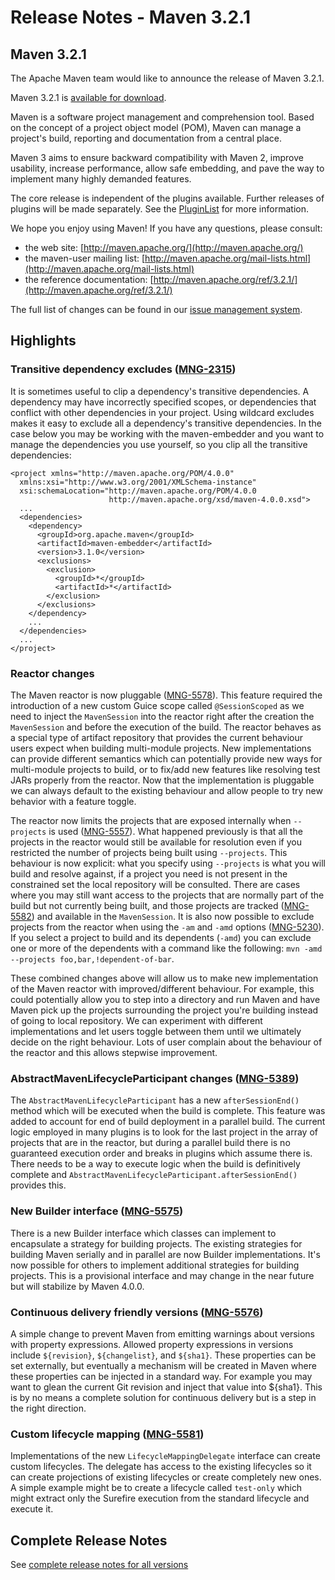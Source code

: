 # Release Notes - Maven 3.2.1

<!-- 
 Licensed to the Apache Software Foundation (ASF) under one
 or more contributor license agreements.  See the NOTICE file
 distributed with this work for additional information
 regarding copyright ownership.  The ASF licenses this file
 to you under the Apache License, Version 2.0 (the
 "License"); you may not use this file except in compliance
 with the License.  You may obtain a copy of the License at

   http://www.apache.org/licenses/LICENSE-2.0

 Unless required by applicable law or agreed to in writing,
 software distributed under the License is distributed on an
 "AS IS" BASIS, WITHOUT WARRANTIES OR CONDITIONS OF ANY
 KIND, either express or implied.  See the License for the
 specific language governing permissions and limitations
 under the License.

 NOTE: For help with the syntax of this file, see:
 http://maven.apache.org/doxia/references/apt-format.html
-->

## Maven 3.2.1

The Apache Maven team would like to announce the release of Maven 3.2.1.

Maven 3.2.1 is [available for download][0].

Maven is a software project management and comprehension tool. Based on the concept of a project object model
(POM), Maven can manage a project's build, reporting and documentation from a central place.

Maven 3 aims to ensure backward compatibility with Maven 2, improve usability, increase performance, allow safe embedding, and pave the way to implement many highly demanded features.

The core release is independent of the plugins available. Further releases of plugins will be made separately.
See the [PluginList][1] for more information.

We hope you enjoy using Maven! If you have any questions, please consult:

- the web site: [http://maven.apache.org/](http://maven.apache.org/)
- the maven-user mailing list: [http://maven.apache.org/mail-lists.html](http://maven.apache.org/mail-lists.html)
- the reference documentation: [http://maven.apache.org/ref/3.2.1/](http://maven.apache.org/ref/3.2.1/)

The full list of changes can be found in our [issue management system][4].

## Highlights

### Transitive dependency excludes ([MNG-2315][MNG-2315])

It is sometimes useful to clip a dependency's transitive dependencies. A dependency may have incorrectly specified scopes, or dependencies that conflict with other dependencies in your project. Using wildcard excludes makes it easy to exclude all a dependency's transitive dependencies. In the case below you may be working with the maven-embedder and you want to manage the dependencies you use yourself, so you clip all the transitive dependencies:

```
<project xmlns="http://maven.apache.org/POM/4.0.0"
  xmlns:xsi="http://www.w3.org/2001/XMLSchema-instance"
  xsi:schemaLocation="http://maven.apache.org/POM/4.0.0
                      http://maven.apache.org/xsd/maven-4.0.0.xsd">
  ...
  <dependencies>
    <dependency>
      <groupId>org.apache.maven</groupId>
      <artifactId>maven-embedder</artifactId>
      <version>3.1.0</version>
      <exclusions>
        <exclusion>
          <groupId>*</groupId>
          <artifactId>*</artifactId>
        </exclusion>
      </exclusions>
    </dependency>
    ...
  </dependencies>
  ...
</project>
```

### Reactor changes

The Maven reactor is now pluggable ([MNG-5578][MNG-5578]). This feature required the introduction of a new custom Guice scope called `@SessionScoped` as we need to inject the `MavenSession` into the reactor right after the creation the `MavenSession` and before the execution of the build. The reactor behaves as a special type of artifact repository that provides the current behaviour users expect when building multi-module projects. New implementations can provide different semantics which can potentially provide new ways for multi-module projects to build, or to fix/add new features like resolving test JARs properly from the reactor. Now that the implementation is pluggable we can always default to the existing behaviour and allow people to try new behavior with a feature toggle.
  
The reactor now limits the projects that are exposed internally when `--projects` is used ([MNG-5557][MNG-5557]). What happened previously is that all the projects in the reactor would still be available for resolution even if you restricted the number of projects being built using `--projects`. This behaviour is now explicit: what you specify using `--projects` is what you will build and resolve against, if a project you need is not present in the constrained set the local repository will be consulted. There are cases where you may still want access to the projects that are normally part of the build but not currently being built, and those projects are tracked ([MNG-5582][MNG-5582]) and available in the `MavenSession`. It is also now possible to exclude projects from the reactor when using the `-am` and `-amd` options ([MNG-5230][MNG-5230]). If you select a project to build and its dependents (`-amd`) you can exclude one or more of the dependents with a command like the following: `mvn -amd --projects foo,bar,!dependent-of-bar`.

These combined changes above will allow us to make new implementation of the Maven reactor with improved/different behaviour. For example, this could potentially allow you to step into a directory and run Maven and have Maven pick up the projects surrounding the project you're building instead of going to local repository. We can experiment with different implementations and let users toggle between them until we ultimately decide on the right behaviour. Lots of user complain about the behaviour of the reactor and this allows stepwise improvement.

### AbstractMavenLifecycleParticipant changes ([MNG-5389][MNG-5389])

The `AbstractMavenLifecycleParticipant` has a new `afterSessionEnd()` method which will be executed when the build is complete. This feature was added to account for end of build deployment in a parallel build. The current logic employed in many plugins is to look for the last project in the array of projects that are in the reactor, but during a parallel build there is no guaranteed execution order and breaks in plugins which assume there is. There needs to be a way to execute logic when the build is definitively complete and `AbstractMavenLifecycleParticipant.afterSessionEnd()` provides this.

### New Builder interface ([MNG-5575][MNG-5575])

There is a new Builder interface which classes can implement to encapsulate a strategy for building projects. The existing strategies for building Maven serially and in parallel are now Builder implementations. It's now possible for others to implement additional strategies for building projects. This is a provisional interface and may change in the near future but will stabilize by Maven 4.0.0.

### Continuous delivery friendly versions ([MNG-5576][MNG-5576])

A simple change to prevent Maven from emitting warnings about versions with property expressions. Allowed property expressions in versions include `${revision}`, `${changelist}`, and `${sha1}`. These properties can be set externally, but eventually a mechanism will be created in Maven where these properties can be injected in a standard way. For example you may want to glean the current Git revision and inject that value into ${sha1}. This is by no means a complete solution for continuous delivery but is a step in the right direction.

### Custom lifecycle mapping ([MNG-5581][MNG-5581])

Implementations of the new `LifecycleMappingDelegate` interface can create custom lifecycles. The delegate has access to the existing lifecycles so it can create projections of existing lifecycles or create completely new ones. A simple example might be to create a lifecycle called `test-only` which might extract only the Surefire execution from the standard lifecycle and execute it.

## Complete Release Notes

See [complete release notes for all versions][5]

[0]: ../../download.html
[1]: ../../plugins/index.html
[2]: http://maven.apache.org/
[4]: https://issues.apache.org/jira/secure/ReleaseNote.jspa?projectId=12316922&amp;version=12330185
[5]: ../../release-notes-all.html
[MNG-2315]: https://issues.apache.org/jira/browse/MNG-2315
[MNG-5578]: https://issues.apache.org/jira/browse/MNG-5578
[MNG-5582]: https://issues.apache.org/jira/browse/MNG-5582
[MNG-5230]: https://issues.apache.org/jira/browse/MNG-5230
[MNG-5389]: https://issues.apache.org/jira/browse/MNG-5389
[MNG-5578]: https://issues.apache.org/jira/browse/MNG-5578
[MNG-5530]: https://issues.apache.org/jira/browse/MNG-5530
[MNG-5549]: https://issues.apache.org/jira/browse/MNG-5549
[MNG-5575]: https://issues.apache.org/jira/browse/MNG-5575
[MNG-5576]: https://issues.apache.org/jira/browse/MNG-5576
[MNG-5581]: https://issues.apache.org/jira/browse/MNG-5581
[MNG-5557]: https://issues.apache.org/jira/browse/MNG-5557
